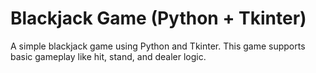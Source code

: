 # Blackjack Game (Python + Tkinter)

A simple blackjack game using Python and Tkinter. This game supports basic gameplay like hit, stand, and dealer logic.